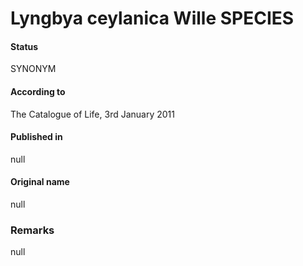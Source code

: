 Lyngbya ceylanica Wille SPECIES
=======

#### Status
SYNONYM

#### According to
The Catalogue of Life, 3rd January 2011

#### Published in
null

#### Original name
null

### Remarks
null